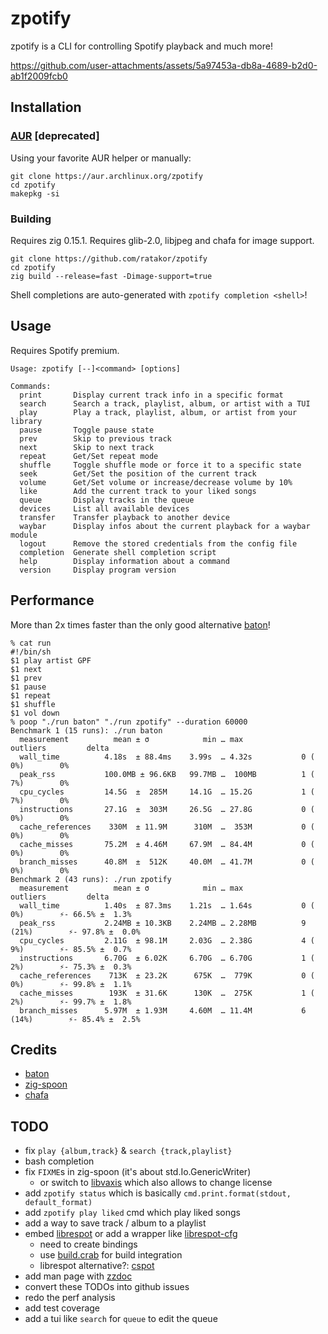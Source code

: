 # zpotify
zpotify is a CLI for controlling Spotify playback and much more!

https://github.com/user-attachments/assets/5a97453a-db8a-4689-b2d0-ab1f2009fcb0

## Installation

### [AUR](https://aur.archlinux.org/packages/zpotify) [deprecated]

Using your favorite AUR helper or manually:

```
git clone https://aur.archlinux.org/zpotify
cd zpotify
makepkg -si
```

### Building

Requires zig 0.15.1.
Requires glib-2.0, libjpeg and chafa for image support.

```
git clone https://github.com/ratakor/zpotify
cd zpotify
zig build --release=fast -Dimage-support=true
```

Shell completions are auto-generated with `zpotify completion <shell>`!

## Usage

Requires Spotify premium.

```
Usage: zpotify [--]<command> [options]

Commands:
  print       Display current track info in a specific format
  search      Search a track, playlist, album, or artist with a TUI
  play        Play a track, playlist, album, or artist from your library
  pause       Toggle pause state
  prev        Skip to previous track
  next        Skip to next track
  repeat      Get/Set repeat mode
  shuffle     Toggle shuffle mode or force it to a specific state
  seek        Get/Set the position of the current track
  volume      Get/Set volume or increase/decrease volume by 10%
  like        Add the current track to your liked songs
  queue       Display tracks in the queue
  devices     List all available devices
  transfer    Transfer playback to another device
  waybar      Display infos about the current playback for a waybar module
  logout      Remove the stored credentials from the config file
  completion  Generate shell completion script
  help        Display information about a command
  version     Display program version
```

## Performance

More than 2x times faster than the only good alternative [baton](https://github.com/joshuathompson/baton)!

```
% cat run
#!/bin/sh
$1 play artist GPF
$1 next
$1 prev
$1 pause
$1 repeat
$1 shuffle
$1 vol down
% poop "./run baton" "./run zpotify" --duration 60000
Benchmark 1 (15 runs): ./run baton
  measurement          mean ± σ            min … max           outliers         delta
  wall_time          4.18s  ± 88.4ms    3.99s  … 4.32s           0 ( 0%)        0%
  peak_rss           100.0MB ± 96.6KB   99.7MB …  100MB          1 ( 7%)        0%
  cpu_cycles         14.5G  ±  285M     14.1G  … 15.2G           1 ( 7%)        0%
  instructions       27.1G  ±  303M     26.5G  … 27.8G           0 ( 0%)        0%
  cache_references    330M  ± 11.9M      310M  …  353M           0 ( 0%)        0%
  cache_misses       75.2M  ± 4.46M     67.9M  … 84.4M           0 ( 0%)        0%
  branch_misses      40.8M  ±  512K     40.0M  … 41.7M           0 ( 0%)        0%
Benchmark 2 (43 runs): ./run zpotify
  measurement          mean ± σ            min … max           outliers         delta
  wall_time          1.40s  ± 87.3ms    1.21s  … 1.64s           0 ( 0%)        ⚡- 66.5% ±  1.3%
  peak_rss           2.24MB ± 10.3KB    2.24MB … 2.28MB          9 (21%)        ⚡- 97.8% ±  0.0%
  cpu_cycles         2.11G  ± 98.1M     2.03G  … 2.38G           4 ( 9%)        ⚡- 85.5% ±  0.7%
  instructions       6.70G  ± 6.02K     6.70G  … 6.70G           1 ( 2%)        ⚡- 75.3% ±  0.3%
  cache_references    713K  ± 23.2K      675K  …  779K           0 ( 0%)        ⚡- 99.8% ±  1.1%
  cache_misses        193K  ± 31.6K      130K  …  275K           1 ( 2%)        ⚡- 99.7% ±  1.8%
  branch_misses      5.97M  ± 1.93M     4.60M  … 11.4M           6 (14%)        ⚡- 85.4% ±  2.5%
```

## Credits

- [baton](https://github.com/joshuathompson/baton)
- [zig-spoon](https://git.sr.ht/~leon_plickat/zig-spoon)
- [chafa](https://github.com/hpjansson/chafa)

## TODO

- fix `play {album,track}` & `search {track,playlist}`
- bash completion
- fix `FIXME`s in zig-spoon (it's about std.Io.GenericWriter)
  - or switch to [libvaxis](https://github.com/rockorager/libvaxis) which also allows to change license
- add `zpotify status` which is basically `cmd.print.format(stdout, default_format)`
- add `zpotify play liked` cmd which play liked songs
- add a way to save track / album to a playlist
- embed [librespot](https://github.com/librespot-org/librespot) or add a wrapper like [librespot-cfg](https://gist.github.com/Ratakor/7dab4b17311a5c60d3b36ad34a02388a)
  - need to create bindings
  - use [build.crab](https://github.com/akarpovskii/build.crab) for build integration
  - librespot alternative?: [cspot](https://github.com/feelfreelinux/cspot)
- add man page with [zzdoc](https://github.com/rockorager/zzdoc)
- convert these TODOs into github issues
- redo the perf analysis
- add test coverage
- add a tui like `search` for `queue` to edit the queue
